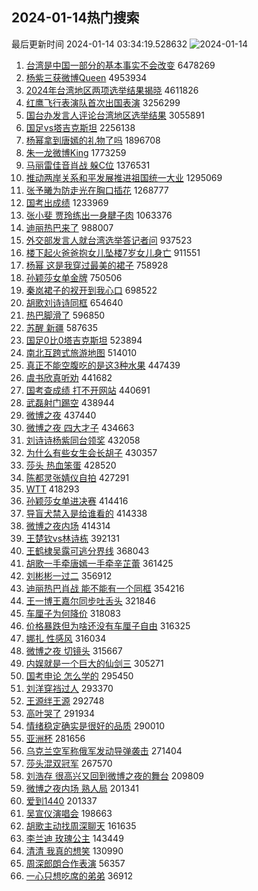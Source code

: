## 2024-01-14热门搜索 
最后更新时间 2024-01-14 03:34:19.528632 
![2024-01-14](https://imgs-storage.s3.us-east-005.backblazeb2.com/20240114/2024-01-14.png?versionId=4_z8fbbed132d73df8689c40f13_f1185e192f18a72cc_d20240113_m193419_c005_v0501002_t0014_u01705174459467) 
1. [台湾是中国一部分的基本事实不会改变](https://s.weibo.com/weibo?q=%23%E5%8F%B0%E6%B9%BE%E6%98%AF%E4%B8%AD%E5%9B%BD%E4%B8%80%E9%83%A8%E5%88%86%E7%9A%84%E5%9F%BA%E6%9C%AC%E4%BA%8B%E5%AE%9E%E4%B8%8D%E4%BC%9A%E6%94%B9%E5%8F%98%23&t=31&band_rank=2&Refer=top) 6478269
1. [杨紫三获微博Queen](https://s.weibo.com/weibo?q=%23%E6%9D%A8%E7%B4%AB%E4%B8%89%E8%8E%B7%E5%BE%AE%E5%8D%9AQueen%23&t=31&band_rank=1&Refer=top) 4953934
1. [2024年台湾地区两项选举结果揭晓](https://s.weibo.com/weibo?q=%232024%E5%B9%B4%E5%8F%B0%E6%B9%BE%E5%9C%B0%E5%8C%BA%E4%B8%A4%E9%A1%B9%E9%80%89%E4%B8%BE%E7%BB%93%E6%9E%9C%E6%8F%AD%E6%99%93%23&t=31&band_rank=2&Refer=top) 4611826
1. [红鹰飞行表演队首次出国表演](https://s.weibo.com/weibo?q=%23%E7%BA%A2%E9%B9%B0%E9%A3%9E%E8%A1%8C%E8%A1%A8%E6%BC%94%E9%98%9F%E9%A6%96%E6%AC%A1%E5%87%BA%E5%9B%BD%E8%A1%A8%E6%BC%94%23&t=31&band_rank=3&Refer=top) 3256299
1. [国台办发言人评论台湾地区选举结果](https://s.weibo.com/weibo?q=%23%E5%9B%BD%E5%8F%B0%E5%8A%9E%E5%8F%91%E8%A8%80%E4%BA%BA%E8%AF%84%E8%AE%BA%E5%8F%B0%E6%B9%BE%E5%9C%B0%E5%8C%BA%E9%80%89%E4%B8%BE%E7%BB%93%E6%9E%9C%23&t=31&band_rank=4&Refer=top) 3055891
1. [国足vs塔吉克斯坦](https://s.weibo.com/weibo?q=%23%E5%9B%BD%E8%B6%B3vs%E5%A1%94%E5%90%89%E5%85%8B%E6%96%AF%E5%9D%A6%23&t=31&band_rank=8&Refer=top) 2256138
1. [杨幂拿到唐嫣的礼物了吗](https://s.weibo.com/weibo?q=%E6%9D%A8%E5%B9%82%E6%8B%BF%E5%88%B0%E5%94%90%E5%AB%A3%E7%9A%84%E7%A4%BC%E7%89%A9%E4%BA%86%E5%90%97&t=31&band_rank=5&Refer=top) 1896708
1. [朱一龙微博King](https://s.weibo.com/weibo?q=%23%E6%9C%B1%E4%B8%80%E9%BE%99%E5%BE%AE%E5%8D%9AKing%23&t=31&band_rank=6&Refer=top) 1773259
1. [马丽雷佳音肖战 躲C位](https://s.weibo.com/weibo?q=%E9%A9%AC%E4%B8%BD%E9%9B%B7%E4%BD%B3%E9%9F%B3%E8%82%96%E6%88%98%20%E8%BA%B2C%E4%BD%8D&t=31&band_rank=7&Refer=top) 1376531
1. [推动两岸关系和平发展推进祖国统一大业](https://s.weibo.com/weibo?q=%23%E6%8E%A8%E5%8A%A8%E4%B8%A4%E5%B2%B8%E5%85%B3%E7%B3%BB%E5%92%8C%E5%B9%B3%E5%8F%91%E5%B1%95%E6%8E%A8%E8%BF%9B%E7%A5%96%E5%9B%BD%E7%BB%9F%E4%B8%80%E5%A4%A7%E4%B8%9A%23&t=31&band_rank=11&Refer=top) 1295069
1. [张予曦为防走光在胸口插花](https://s.weibo.com/weibo?q=%23%E5%BC%A0%E4%BA%88%E6%9B%A6%E4%B8%BA%E9%98%B2%E8%B5%B0%E5%85%89%E5%9C%A8%E8%83%B8%E5%8F%A3%E6%8F%92%E8%8A%B1%23&t=31&band_rank=32&Refer=top) 1268777
1. [国考出成绩](https://s.weibo.com/weibo?q=%E5%9B%BD%E8%80%83%E5%87%BA%E6%88%90%E7%BB%A9&t=31&band_rank=9&Refer=top) 1233969
1. [张小斐 贾玲练出一身腱子肉](https://s.weibo.com/weibo?q=%E5%BC%A0%E5%B0%8F%E6%96%90%20%E8%B4%BE%E7%8E%B2%E7%BB%83%E5%87%BA%E4%B8%80%E8%BA%AB%E8%85%B1%E5%AD%90%E8%82%89&t=31&band_rank=10&Refer=top) 1063376
1. [迪丽热巴来了](https://s.weibo.com/weibo?q=%23%E8%BF%AA%E4%B8%BD%E7%83%AD%E5%B7%B4%E6%9D%A5%E4%BA%86%23&t=31&band_rank=12&Refer=top) 988007
1. [外交部发言人就台湾选举答记者问](https://s.weibo.com/weibo?q=%23%E5%A4%96%E4%BA%A4%E9%83%A8%E5%8F%91%E8%A8%80%E4%BA%BA%E5%B0%B1%E5%8F%B0%E6%B9%BE%E9%80%89%E4%B8%BE%E7%AD%94%E8%AE%B0%E8%80%85%E9%97%AE%23&t=31&band_rank=12&Refer=top) 937523
1. [楼下起火爸爸抱女儿坠楼7岁女儿身亡](https://s.weibo.com/weibo?q=%23%E6%A5%BC%E4%B8%8B%E8%B5%B7%E7%81%AB%E7%88%B8%E7%88%B8%E6%8A%B1%E5%A5%B3%E5%84%BF%E5%9D%A0%E6%A5%BC7%E5%B2%81%E5%A5%B3%E5%84%BF%E8%BA%AB%E4%BA%A1%23&t=31&band_rank=14&Refer=top) 911551
1. [杨幂 这是我穿过最美的裙子](https://s.weibo.com/weibo?q=%E6%9D%A8%E5%B9%82%20%E8%BF%99%E6%98%AF%E6%88%91%E7%A9%BF%E8%BF%87%E6%9C%80%E7%BE%8E%E7%9A%84%E8%A3%99%E5%AD%90&t=31&band_rank=13&Refer=top) 758928
1. [孙颖莎女单金牌](https://s.weibo.com/weibo?q=%E5%AD%99%E9%A2%96%E8%8E%8E%E5%A5%B3%E5%8D%95%E9%87%91%E7%89%8C&t=31&band_rank=40&Refer=top) 750506
1. [秦岚裙子的衩开到我心口](https://s.weibo.com/weibo?q=%23%E7%A7%A6%E5%B2%9A%E8%A3%99%E5%AD%90%E7%9A%84%E8%A1%A9%E5%BC%80%E5%88%B0%E6%88%91%E5%BF%83%E5%8F%A3%23&t=31&band_rank=26&Refer=top) 698522
1. [胡歌刘诗诗同框](https://s.weibo.com/weibo?q=%23%E8%83%A1%E6%AD%8C%E5%88%98%E8%AF%97%E8%AF%97%E5%90%8C%E6%A1%86%23&t=31&band_rank=16&Refer=top) 654640
1. [热巴脚滑了](https://s.weibo.com/weibo?q=%23%E7%83%AD%E5%B7%B4%E8%84%9A%E6%BB%91%E4%BA%86%23&t=31&band_rank=17&Refer=top) 596850
1. [苏醒 新疆](https://s.weibo.com/weibo?q=%E8%8B%8F%E9%86%92%20%E6%96%B0%E7%96%86&t=31&band_rank=26&Refer=top) 587635
1. [国足0比0塔吉克斯坦](https://s.weibo.com/weibo?q=%E5%9B%BD%E8%B6%B30%E6%AF%940%E5%A1%94%E5%90%89%E5%85%8B%E6%96%AF%E5%9D%A6&t=31&band_rank=20&Refer=top) 523894
1. [南北互跨式旅游地图](https://s.weibo.com/weibo?q=%23%E5%8D%97%E5%8C%97%E4%BA%92%E8%B7%A8%E5%BC%8F%E6%97%85%E6%B8%B8%E5%9C%B0%E5%9B%BE%23&t=31&band_rank=3&Refer=top) 514010
1. [真正不能空腹吃的是这3种水果](https://s.weibo.com/weibo?q=%23%E7%9C%9F%E6%AD%A3%E4%B8%8D%E8%83%BD%E7%A9%BA%E8%85%B9%E5%90%83%E7%9A%84%E6%98%AF%E8%BF%993%E7%A7%8D%E6%B0%B4%E6%9E%9C%23&t=31&band_rank=15&Refer=top) 447439
1. [虞书欣真听劝](https://s.weibo.com/weibo?q=%E8%99%9E%E4%B9%A6%E6%AC%A3%E7%9C%9F%E5%90%AC%E5%8A%9D&t=31&band_rank=18&Refer=top) 441682
1. [国考查成绩 打不开网站](https://s.weibo.com/weibo?q=%E5%9B%BD%E8%80%83%E6%9F%A5%E6%88%90%E7%BB%A9%20%E6%89%93%E4%B8%8D%E5%BC%80%E7%BD%91%E7%AB%99&t=31&band_rank=19&Refer=top) 440691
1. [武磊射门踢空](https://s.weibo.com/weibo?q=%23%E6%AD%A6%E7%A3%8A%E5%B0%84%E9%97%A8%E8%B8%A2%E7%A9%BA%23&t=31&band_rank=20&Refer=top) 438944
1. [微博之夜](https://s.weibo.com/weibo?q=%E5%BE%AE%E5%8D%9A%E4%B9%8B%E5%A4%9C&t=31&band_rank=21&Refer=top) 437440
1. [微博之夜 四大才子](https://s.weibo.com/weibo?q=%E5%BE%AE%E5%8D%9A%E4%B9%8B%E5%A4%9C%20%E5%9B%9B%E5%A4%A7%E6%89%8D%E5%AD%90&t=31&band_rank=22&Refer=top) 434663
1. [刘诗诗杨紫同台领奖](https://s.weibo.com/weibo?q=%23%E5%88%98%E8%AF%97%E8%AF%97%E6%9D%A8%E7%B4%AB%E5%90%8C%E5%8F%B0%E9%A2%86%E5%A5%96%23&t=31&band_rank=23&Refer=top) 432058
1. [为什么有些女生会长胡子](https://s.weibo.com/weibo?q=%23%E4%B8%BA%E4%BB%80%E4%B9%88%E6%9C%89%E4%BA%9B%E5%A5%B3%E7%94%9F%E4%BC%9A%E9%95%BF%E8%83%A1%E5%AD%90%23&t=31&band_rank=24&Refer=top) 430357
1. [莎头 热血笨蛋](https://s.weibo.com/weibo?q=%E8%8E%8E%E5%A4%B4%20%E7%83%AD%E8%A1%80%E7%AC%A8%E8%9B%8B&t=31&band_rank=25&Refer=top) 428520
1. [陈都灵张婧仪自拍](https://s.weibo.com/weibo?q=%E9%99%88%E9%83%BD%E7%81%B5%E5%BC%A0%E5%A9%A7%E4%BB%AA%E8%87%AA%E6%8B%8D&t=31&band_rank=27&Refer=top) 427291
1. [WTT](https://s.weibo.com/weibo?q=WTT&t=31&band_rank=28&Refer=top) 418293
1. [孙颖莎女单进决赛](https://s.weibo.com/weibo?q=%23%E5%AD%99%E9%A2%96%E8%8E%8E%E5%A5%B3%E5%8D%95%E8%BF%9B%E5%86%B3%E8%B5%9B%23&t=31&band_rank=29&Refer=top) 414416
1. [导盲犬禁入是给谁看的](https://s.weibo.com/weibo?q=%23%E5%AF%BC%E7%9B%B2%E7%8A%AC%E7%A6%81%E5%85%A5%E6%98%AF%E7%BB%99%E8%B0%81%E7%9C%8B%E7%9A%84%23&t=31&band_rank=30&Refer=top) 414338
1. [微博之夜内场](https://s.weibo.com/weibo?q=%E5%BE%AE%E5%8D%9A%E4%B9%8B%E5%A4%9C%E5%86%85%E5%9C%BA&t=31&band_rank=31&Refer=top) 414314
1. [王楚钦vs林诗栋](https://s.weibo.com/weibo?q=%23%E7%8E%8B%E6%A5%9A%E9%92%A6vs%E6%9E%97%E8%AF%97%E6%A0%8B%23&t=31&band_rank=49&Refer=top) 392131
1. [王鹤棣吴露可逃分界线](https://s.weibo.com/weibo?q=%23%E7%8E%8B%E9%B9%A4%E6%A3%A3%E5%90%B4%E9%9C%B2%E5%8F%AF%E9%80%83%E5%88%86%E7%95%8C%E7%BA%BF%23&t=31&band_rank=33&Refer=top) 368043
1. [胡歌一手牵唐嫣一手牵辛芷蕾](https://s.weibo.com/weibo?q=%23%E8%83%A1%E6%AD%8C%E4%B8%80%E6%89%8B%E7%89%B5%E5%94%90%E5%AB%A3%E4%B8%80%E6%89%8B%E7%89%B5%E8%BE%9B%E8%8A%B7%E8%95%BE%23&t=31&band_rank=34&Refer=top) 361425
1. [刘彬彬一过二](https://s.weibo.com/weibo?q=%23%E5%88%98%E5%BD%AC%E5%BD%AC%E4%B8%80%E8%BF%87%E4%BA%8C%23&t=31&band_rank=35&Refer=top) 356912
1. [迪丽热巴肖战 能不能有一个同框](https://s.weibo.com/weibo?q=%E8%BF%AA%E4%B8%BD%E7%83%AD%E5%B7%B4%E8%82%96%E6%88%98%20%E8%83%BD%E4%B8%8D%E8%83%BD%E6%9C%89%E4%B8%80%E4%B8%AA%E5%90%8C%E6%A1%86&t=31&band_rank=36&Refer=top) 354216
1. [王一博王嘉尔同步吐舌头](https://s.weibo.com/weibo?q=%E7%8E%8B%E4%B8%80%E5%8D%9A%E7%8E%8B%E5%98%89%E5%B0%94%E5%90%8C%E6%AD%A5%E5%90%90%E8%88%8C%E5%A4%B4&t=31&band_rank=37&Refer=top) 321846
1. [车厘子为何降价](https://s.weibo.com/weibo?q=%23%E8%BD%A6%E5%8E%98%E5%AD%90%E4%B8%BA%E4%BD%95%E9%99%8D%E4%BB%B7%23&t=31&band_rank=38&Refer=top) 318083
1. [价格暴跌但为啥还没有车厘子自由](https://s.weibo.com/weibo?q=%23%E4%BB%B7%E6%A0%BC%E6%9A%B4%E8%B7%8C%E4%BD%86%E4%B8%BA%E5%95%A5%E8%BF%98%E6%B2%A1%E6%9C%89%E8%BD%A6%E5%8E%98%E5%AD%90%E8%87%AA%E7%94%B1%23&t=31&band_rank=39&Refer=top) 316325
1. [娜扎 性感风](https://s.weibo.com/weibo?q=%E5%A8%9C%E6%89%8E%20%E6%80%A7%E6%84%9F%E9%A3%8E&t=31&band_rank=41&Refer=top) 316034
1. [微博之夜 切镜头](https://s.weibo.com/weibo?q=%E5%BE%AE%E5%8D%9A%E4%B9%8B%E5%A4%9C%20%E5%88%87%E9%95%9C%E5%A4%B4&t=31&band_rank=42&Refer=top) 315667
1. [内娱就是一个巨大的仙剑三](https://s.weibo.com/weibo?q=%E5%86%85%E5%A8%B1%E5%B0%B1%E6%98%AF%E4%B8%80%E4%B8%AA%E5%B7%A8%E5%A4%A7%E7%9A%84%E4%BB%99%E5%89%91%E4%B8%89&t=31&band_rank=36&Refer=top) 305271
1. [国考申论 怎么学的](https://s.weibo.com/weibo?q=%E5%9B%BD%E8%80%83%E7%94%B3%E8%AE%BA%20%E6%80%8E%E4%B9%88%E5%AD%A6%E7%9A%84&t=31&band_rank=43&Refer=top) 295450
1. [刘洋穿裆过人](https://s.weibo.com/weibo?q=%23%E5%88%98%E6%B4%8B%E7%A9%BF%E8%A3%86%E8%BF%87%E4%BA%BA%23&t=31&band_rank=44&Refer=top) 293370
1. [王源绊王源](https://s.weibo.com/weibo?q=%E7%8E%8B%E6%BA%90%E7%BB%8A%E7%8E%8B%E6%BA%90&t=31&band_rank=45&Refer=top) 292748
1. [高叶哭了](https://s.weibo.com/weibo?q=%E9%AB%98%E5%8F%B6%E5%93%AD%E4%BA%86&t=31&band_rank=46&Refer=top) 291934
1. [情绪稳定确实是很好的品质](https://s.weibo.com/weibo?q=%E6%83%85%E7%BB%AA%E7%A8%B3%E5%AE%9A%E7%A1%AE%E5%AE%9E%E6%98%AF%E5%BE%88%E5%A5%BD%E7%9A%84%E5%93%81%E8%B4%A8&t=31&band_rank=47&Refer=top) 290010
1. [亚洲杯](https://s.weibo.com/weibo?q=%E4%BA%9A%E6%B4%B2%E6%9D%AF&t=31&band_rank=48&Refer=top) 281656
1. [乌克兰空军称俄军发动导弹袭击](https://s.weibo.com/weibo?q=%23%E4%B9%8C%E5%85%8B%E5%85%B0%E7%A9%BA%E5%86%9B%E7%A7%B0%E4%BF%84%E5%86%9B%E5%8F%91%E5%8A%A8%E5%AF%BC%E5%BC%B9%E8%A2%AD%E5%87%BB%23&t=31&band_rank=49&Refer=top) 271404
1. [莎头混双冠军](https://s.weibo.com/weibo?q=%E8%8E%8E%E5%A4%B4%E6%B7%B7%E5%8F%8C%E5%86%A0%E5%86%9B&t=31&band_rank=50&Refer=top) 267570
1. [刘浩存 很高兴又回到微博之夜的舞台](https://s.weibo.com/weibo?q=%E5%88%98%E6%B5%A9%E5%AD%98%20%E5%BE%88%E9%AB%98%E5%85%B4%E5%8F%88%E5%9B%9E%E5%88%B0%E5%BE%AE%E5%8D%9A%E4%B9%8B%E5%A4%9C%E7%9A%84%E8%88%9E%E5%8F%B0&t=31&band_rank=37&Refer=top) 209809
1. [微博之夜内场 熟人局](https://s.weibo.com/weibo?q=%E5%BE%AE%E5%8D%9A%E4%B9%8B%E5%A4%9C%E5%86%85%E5%9C%BA%20%E7%86%9F%E4%BA%BA%E5%B1%80&t=31&band_rank=46&Refer=top) 201341
1. [爱到1440](https://s.weibo.com/weibo?q=%E7%88%B1%E5%88%B01440&t=31&band_rank=44&Refer=top) 201337
1. [吴宣仪演唱会](https://s.weibo.com/weibo?q=%E5%90%B4%E5%AE%A3%E4%BB%AA%E6%BC%94%E5%94%B1%E4%BC%9A&t=31&band_rank=46&Refer=top) 198663
1. [胡歌主动找周深聊天](https://s.weibo.com/weibo?q=%23%E8%83%A1%E6%AD%8C%E4%B8%BB%E5%8A%A8%E6%89%BE%E5%91%A8%E6%B7%B1%E8%81%8A%E5%A4%A9%23&t=31&band_rank=37&Refer=top) 161635
1. [李兰迪 玫瑰公主](https://s.weibo.com/weibo?q=%E6%9D%8E%E5%85%B0%E8%BF%AA%20%E7%8E%AB%E7%91%B0%E5%85%AC%E4%B8%BB&t=31&band_rank=45&Refer=top) 143449
1. [清清 我真的想笑](https://s.weibo.com/weibo?q=%E6%B8%85%E6%B8%85%20%E6%88%91%E7%9C%9F%E7%9A%84%E6%83%B3%E7%AC%91&t=31&band_rank=49&Refer=top) 130990
1. [周深郎朗合作表演](https://s.weibo.com/weibo?q=%23%E5%91%A8%E6%B7%B1%E9%83%8E%E6%9C%97%E5%90%88%E4%BD%9C%E8%A1%A8%E6%BC%94%23&t=31&band_rank=47&Refer=top) 56357
1. [一心只想吃席的弟弟](https://s.weibo.com/weibo?q=%E4%B8%80%E5%BF%83%E5%8F%AA%E6%83%B3%E5%90%83%E5%B8%AD%E7%9A%84%E5%BC%9F%E5%BC%9F&t=31&band_rank=50&Refer=top) 36912
